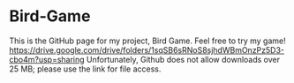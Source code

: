 # Bird-Game
This is the GitHub page for my project, Bird Game.
Feel free to try my game!
https://drive.google.com/drive/folders/1sqSB6sRNoS8sjhdWBmOnzPz5D3-cbo4m?usp=sharing
Unfortunately, Github does not allow downloads over 25 MB; please use the link for file access.
